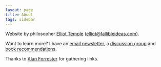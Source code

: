 ```yaml
---
layout: page
title: About
tags: sidebar
---
```


Website by philosopher [Elliot Temple](http://elliottemple.com) ([elliot@fallibleideas.com](mailto:elliot@fallibleideas.com)).

Want to learn more? I have an [email newsletter](http://fallibleideas.com/newsletter), a [discussion group](http://fallibleideas.com/discussion-info) and [book recommendations](http://fallibleideas.com/books).

Thanks to [Alan Forrester](https://conjecturesandrefutations.com) for gathering links.